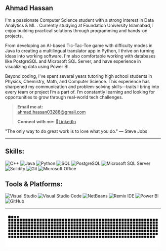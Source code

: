 ## Ahmad Hassan

I'm a passionate Computer Science student with a strong interest in Data Analytics & ML . Currently studying at Foundation University Islamabad, I enjoy building practical solutions through programming and hands-on projects.

From developing an AI-based Tic-Tac-Toe game with difficulty modes in Java to creating a multilingual translator app in Python, I thrive on turning ideas into working software. I'm also comfortable working with databases like PostgreSQL and Microsoft SQL Server, and have experience in visualizing data using Power BI.

Beyond coding, I've spent several years tutoring high school students in Physics, Chemistry, Math, and Computer Science. This experience has sharpened my communication and problem-solving skills—traits I bring into every team or project I’m a part of.
 I’m constantly learning and looking for opportunities to grow through real-world tech challenges.
 
> **Email me at:**  
[ahmad.hassan03288@gmail.com](mailto:ahmad.hassan03288@gmail.com)
> 
> **Connect with me:** 
🔗[LinkedIn](https://www.linkedin.com/in/ahmad-hassan-6927b9322)

"The only way to do great work is to love what you do."
— Steve Jobs

---

## Skills:
![C++](https://img.shields.io/badge/C%2B%2B-%2300599C.svg?style=for-the-badge&logo=c%2B%2B&logoColor=white)
![Java](https://img.shields.io/badge/Java-%23ED8B00.svg?style=for-the-badge&logo=openjdk&logoColor=white)
![Python](https://img.shields.io/badge/Python-%2314354C.svg?style=for-the-badge&logo=python&logoColor=white)
![SQL](https://img.shields.io/badge/SQL-%2300C7B7.svg?style=for-the-badge&logo=sqlite&logoColor=white)
![PostgreSQL](https://img.shields.io/badge/PostgreSQL-%23316192.svg?style=for-the-badge&logo=postgresql&logoColor=white)
![Microsoft SQL Server](https://img.shields.io/badge/Microsoft%20SQL%20Server-CC2927?style=for-the-badge&logo=microsoft%20sql%20server&logoColor=white)
![Solidity](https://img.shields.io/badge/Solidity-%23363636.svg?style=for-the-badge&logo=solidity&logoColor=white)
![Git](https://img.shields.io/badge/Git-%23F05033.svg?style=for-the-badge&logo=git&logoColor=white)
![Microsoft Office](https://img.shields.io/badge/MS%20Office-D83B01?style=for-the-badge&logo=microsoft-office&logoColor=white)

## Tools & Platforms:
![Visual Studio](https://img.shields.io/badge/Visual%20Studio-5C2D91.svg?style=for-the-badge&logo=visual-studio&logoColor=white)
![Visual Studio Code](https://img.shields.io/badge/VS%20Code-007ACC.svg?style=for-the-badge&logo=visual-studio-code&logoColor=white)
![NetBeans](https://img.shields.io/badge/NetBeans-1B6AC6.svg?style=for-the-badge&logo=apache-netbeans-ide&logoColor=white)
![Remix IDE](https://img.shields.io/badge/Remix%20IDE-%23363636.svg?style=for-the-badge&logo=ethereum&logoColor=white)
![Power BI](https://img.shields.io/badge/Power%20BI-F2C811?style=for-the-badge&logo=powerbi&logoColor=black)
![GitHub](https://img.shields.io/badge/GitHub-%23121011.svg?style=for-the-badge&logo=github&logoColor=white)

---
<picture>
  <source media="(prefers-color-scheme: dark)" srcset="https://raw.githubusercontent.com/AhmadHassanX/AhmadHassanX/output/github-snake-dark.svg" />
  <source media="(prefers-color-scheme: light)" srcset="https://raw.githubusercontent.com/AhmadHassanX/AhmadHassanX/output/github-snake.svg" />
  <img alt="github-snake" src="https://raw.githubusercontent.com/AhmadHassanX/AhmadHassanX/output/github-snake.svg" />
</picture>




